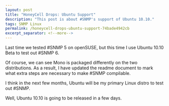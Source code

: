 ```yaml
---
layout: post
title: "HoneyCell Drops: Ubuntu Support"
description: "This post is about #SNMP's support of Ubuntu 10.10."
tags: SNMP Linux
permalink: /honeycell-drops-ubuntu-support-74bade4942cb
excerpt_separator: <!--more-->
---
```

Last time we tested #SNMP 5 on openSUSE, but this time I use Ubuntu 10.10 Beta to test out #SNMP 6.

Of course, we can see Mono is packaged differently on the two distributions. As a result, I have updated the readme document to mark what extra steps are necessary to make #SNMP compilable.

I think in the next few months, Ubuntu will be my primary Linux distro to test out #SNMP.

Well, Ubuntu 10.10 is going to be released in a few days.
<!--more-->